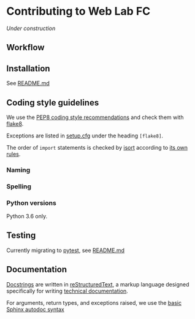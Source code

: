 # Contributing to Web Lab FC

*Under construction*

## Workflow

## Installation

See [README.md](./README.md)

## Coding style guidelines

We use the [PEP8 coding style recommendations](https://www.python.org/dev/peps/pep-0008/) and check them with [flake8](http://flake8.pycqa.org/en/latest/).

Exceptions are listed in [setup.cfg](./setup.cfg) under the heading `[flake8]`.

The order of ``import`` statements is checked by [isort](https://pypi.org/project/isort/) according to [its own rules](https://github.com/timothycrosley/isort#how-does-isort-work).

### Naming

### Spelling

### Python versions

Python 3.6 only.

## Testing

Currently migrating to [pytest](https://docs.pytest.org/en/latest/), see [README.md](./README.md)

## Documentation

[Docstrings](https://www.python.org/dev/peps/pep-0257/) are written in [reStructuredText](http://docutils.sourceforge.net/docs/user/rst/quickref.html), a markup language designed specifically for writing [technical documentation](https://en.wikipedia.org/wiki/ReStructuredText).

For arguments, return types, and exceptions raised, we use the [basic Sphinx autodoc syntax](https://www.sphinx-doc.org/en/master/usage/restructuredtext/domains.html#python-signatures)

